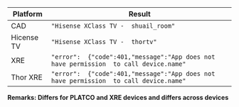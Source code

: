 | Platform   | Result                                                       |
| ---------- | ------------------------------------------------------------ |
| CAD        | `"Hisense XClass TV -  shuail_room"`                         |
| Hicense TV | `"Hisense XClass TV -  thortv"`                              |
| XRE        | `"error":  {"code":401,"message":"App does not have permission  to call device.name"` |
| Thor XRE   | `"error":  {"code":401,"message":"App does not have permission  to call device.name"` |

**Remarks: Differs for PLATCO and XRE  devices and differs across devices**
